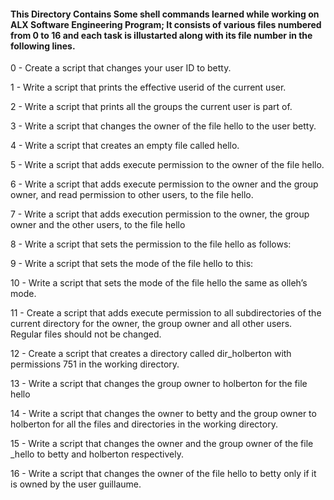 #### This Directory Contains Some shell commands learned while working on ALX Software Engineering Program; It consists of various files numbered from 0 to 16 and each task is illustarted along with its file number in the following lines.


0 - Create a script that changes your user ID to betty. 

1 - Write a script that prints the effective userid of the current user. 

2 - Write a script that prints all the groups the current user is part of. 

3 - Write a script that changes the owner of the file hello to the user betty. 

4 - Write a script that creates an empty file called hello. 

5 - Write a script that adds execute permission to the owner of the file hello. 

6 - Write a script that adds execute permission to the owner and the group owner, and read permission to other users, to the file hello. 

7 - Write a script that adds execution permission to the owner, the group owner and the other users, to the file hello 

8 - Write a script that sets the permission to the file hello as follows: 

9 - Write a script that sets the mode of the file hello to this: 

10 - Write a script that sets the mode of the file hello the same as olleh’s mode. 

11 - Create a script that adds execute permission to all subdirectories of the current directory for the owner, the group owner and all other users. Regular files should not be changed. 

12 - Create a script that creates a directory called dir_holberton with permissions 751 in the working directory. 

13 - Write a script that changes the group owner to holberton for the file hello 

14 - Write a script that changes the owner to betty and the group owner to holberton for all the files and directories in the working directory. 

15 - Write a script that changes the owner and the group owner of the file _hello to betty and holberton respectively. 

16 - Write a script that changes the owner of the file hello to betty only if it is owned by the user guillaume.
